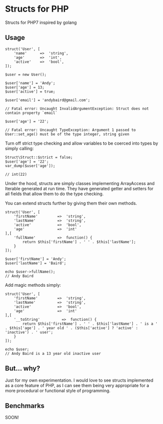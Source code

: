 Structs for PHP
===============
Structs for PHP7 inspired by golang

Usage
-----
    struct('User', [
        'name'      =>  'string',
        'age'       =>  'int',
        'active'    =>  'bool',
    ]);

    $user = new User();

    $user['name'] = 'Andy';
    $user['age'] = 13;
    $user['active'] = true;

    $user['email'] = 'andybaird@gmail.com';

    // Fatal error: Uncaught InvalidArgumentException: Struct does not contain property `email`

    $user['age'] = '22';

    // Fatal error: Uncaught TypeException: Argument 1 passed to User::set_age() must be of the type integer, string given

Turn off strict type checking and allow variables to be coerced into types by simply calling:

    Struct\Struct::$strict = false;
    $user['age'] = '22';
    var_dump($user['age']);

    // int(22)

Under the hood, structs are simply classes implementing ArrayAccess and Iterable generated at run time. They have generated getter and setters for all fields that allow them to do the type checking.

You can extend structs further by giving them their own methods.

    struct('User', [
        'firstName'         =>  'string',
        'lastName'          =>  'string',
        'active'            =>  'bool',
        'age'               =>  'int'
    ],[
        'fullName'          =>  function() {
            return $this['firstName'] . ' ' . $this['lastName'];
        }
    ]);

    $user['firstName'] = 'Andy';
    $user['lastName'] = 'Baird';

    echo $user->fullName();
    // Andy Baird

Add magic methods simply:

    struct('User', [
        'firstName'         =>  'string',
        'lastName'          =>  'string',
        'active'            =>  'bool',
        'age'               =>  'int'
    ],[
        '__toString'          =>  function() {
            return $this['firstName'] . ' ' . $this['lastName'] . ' is a ' . $this['age'] . ' year old ' . ($this['active'] ? 'active' : 'inactive') . ' user';
        }
    ]);

    echo $user;
    // Andy Baird is a 13 year old inactive user


But... why?
-----------
Just for my own experimentation. I would love to see structs implemented as a core feature of PHP, as I can see them being very appropriate for a more procedural or functional style of programming.


Benchmarks
----------
SOON!